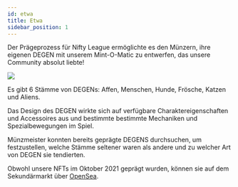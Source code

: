 ```yaml
---
id: etwa
title: Etwa
sidebar_position: 1
---
```


Der Prägeprozess für Nifty League ermöglichte es den Münzern, ihre eigenen DEGEN mit unserem Mint-O-Matic zu entwerfen, das unsere Community absolut liebte!

![](/img/mintomatic.gif)

Es gibt 6 Stämme von DEGENs: Affen, Menschen, Hunde, Frösche, Katzen und Aliens.

Das Design des DEGEN wirkte sich auf verfügbare Charaktereigenschaften und Accessoires aus und bestimmte bestimmte Mechaniken und Spezialbewegungen im Spiel.

Münzmeister konnten bereits geprägte DEGENS durchsuchen, um festzustellen, welche Stämme seltener waren als andere und zu welcher Art von DEGEN sie tendierten.

Obwohl unsere NFTs im Oktober 2021 geprägt wurden, können sie auf dem Sekundärmarkt über [OpenSea](https://opensea.io/collection/niftydegen).
